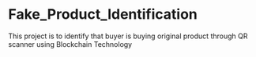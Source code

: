 # Fake_Product_Identification
This project is to identify that buyer is buying original product through QR scanner using Blockchain Technology
